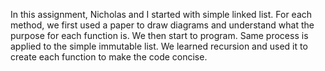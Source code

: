 In this assignment, Nicholas and I started with simple linked list. For each method, we first used a paper to draw diagrams and understand what the purpose for each function is. We then start to program. Same process is applied to the simple immutable list. We learned recursion and used it to create each function to make the code concise.